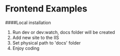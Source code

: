 # Frontend Examples

####Local installation

1. Run dev or dev:watch, docs folder will be created
2. Add new site to the IIS
3. Set physical path to 'docs' folder
4. Enjoy coding
